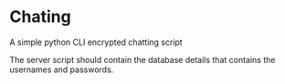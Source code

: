 # Chating
A simple python CLI encrypted chatting script

The server script should contain the database details that contains the usernames and passwords.
